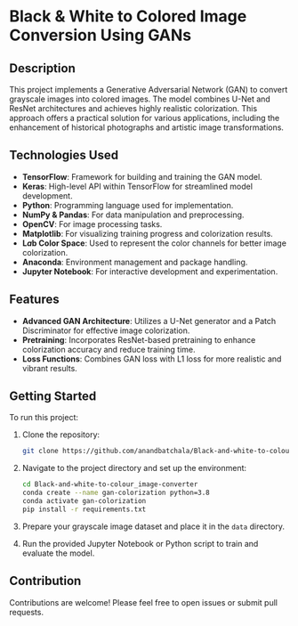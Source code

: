 # Black & White to Colored Image Conversion Using GANs

## Description
This project implements a Generative Adversarial Network (GAN) to convert grayscale images into colored images. The model combines U-Net and ResNet architectures and achieves highly realistic colorization. This approach offers a practical solution for various applications, including the enhancement of historical photographs and artistic image transformations.

## Technologies Used
- **TensorFlow**: Framework for building and training the GAN model.
- **Keras**: High-level API within TensorFlow for streamlined model development.
- **Python**: Programming language used for implementation.
- **NumPy & Pandas**: For data manipulation and preprocessing.
- **OpenCV**: For image processing tasks.
- **Matplotlib**: For visualizing training progress and colorization results.
- **L*a*b Color Space**: Used to represent the color channels for better image colorization.
- **Anaconda**: Environment management and package handling.
- **Jupyter Notebook**: For interactive development and experimentation.

## Features
- **Advanced GAN Architecture**: Utilizes a U-Net generator and a Patch Discriminator for effective image colorization.
- **Pretraining**: Incorporates ResNet-based pretraining to enhance colorization accuracy and reduce training time.
- **Loss Functions**: Combines GAN loss with L1 loss for more realistic and vibrant results.

## Getting Started
To run this project:
1. Clone the repository:
    ```bash
    git clone https://github.com/anandbatchala/Black-and-white-to-colour_image-converter.git
    ```

2. Navigate to the project directory and set up the environment:
    ```bash
    cd Black-and-white-to-colour_image-converter
    conda create --name gan-colorization python=3.8
    conda activate gan-colorization
    pip install -r requirements.txt
    ```

3. Prepare your grayscale image dataset and place it in the `data` directory.

4. Run the provided Jupyter Notebook or Python script to train and evaluate the model.

## Contribution
Contributions are welcome! Please feel free to open issues or submit pull requests.
